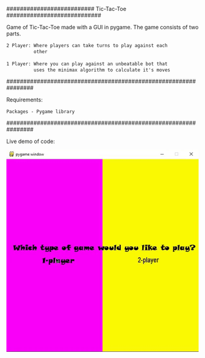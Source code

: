 ########################## Tic-Tac-Toe ############################

Game of Tic-Tac-Toe made with a GUI in pygame. The game consists
of two parts.

    2 Player: Where players can take turns to play against each 
              other
              
    1 Player: Where you can play against an unbeatable bot that 
              uses the minimax algorithm to calculate it's moves
              
################################################################

Requirements:

    Packages - Pygame library
    
################################################################

Live demo of code:

![](tic_tac_toe.gif)
